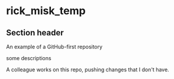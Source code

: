# rick_misk_temp

## Section header

An example of a GitHub-first repository

some descriptions

A colleague works on this repo, pushing changes that I don't have.

